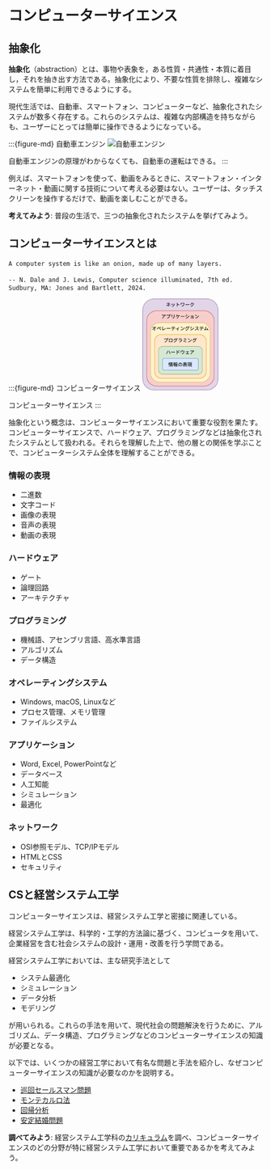 # コンピューターサイエンス

<!-- research has shown that students understand concrete examples more easily than abstract ones, even when the students themselves are abstract thinkers.  -->

## 抽象化

**抽象化**（abstraction）とは、事物や表象を，ある性質・共通性・本質に着目し，それを抽き出す方法である。抽象化により、不要な性質を排除し、複雑なシステムを簡単に利用できるようにする。

現代生活では、自動車、スマートフォン、コンピューターなど、抽象化されたシステムが数多く存在する。これらのシステムは、複雑な内部構造を持ちながらも、ユーザーにとっては簡単に操作できるようになっている。

:::{figure-md} 自動車エンジン
<img src="https://upload.wikimedia.org/wikipedia/commons/2/24/Dacia_Logan_MCV_Model_2009_05.JPG" alt="自動車エンジン" width="150px">

自動車エンジンの原理がわからなくても、自動車の運転はできる。
:::

例えば、スマートフォンを使って、動画をみるときに、スマートフォン・インターネット・動画に関する技術について考える必要はない。ユーザーは、タッチスクリーンを操作するだけで、動画を楽しむことができる。

**考えてみよう**: 普段の生活で、三つの抽象化されたシステムを挙げてみよう。

## コンピューターサイエンスとは

```{epigraph}
A computer system is like an onion, made up of many layers.

-- N. Dale and J. Lewis, Computer science illuminated, 7th ed. Sudbury, MA: Jones and Bartlett, 2024.
```

:::{figure-md} コンピューターサイエンス
<img src="./image/cs.drawio.svg" alt="コンピューターサイエンス" width="150px">

コンピューターサイエンス
:::

抽象化という概念は、コンピューターサイエンスにおいて重要な役割を果たす。コンピューターサイエンスで、ハードウェア、プログラミングなどは抽象化されたシステムとして扱われる。それらを理解した上で、他の層との関係を学ぶことで、コンピューターシステム全体を理解することができる。

### 情報の表現

- 二進数
- 文字コード
- 画像の表現
- 音声の表現
- 動画の表現

### ハードウェア

- ゲート
- 論理回路
- アーキテクチャ

### プログラミング

- 機械語、アセンブリ言語、高水準言語
- アルゴリズム
- データ構造

### オペレーティングシステム

- Windows, macOS, Linuxなど
- プロセス管理、メモリ管理
- ファイルシステム

### アプリケーション

- Word, Excel, PowerPointなど
- データベース
- 人工知能
- シミュレーション
- 最適化

### ネットワーク

- OSI参照モデル、TCP/IPモデル
- HTMLとCSS
- セキュリティ

## CSと経営システム工学

コンピューターサイエンスは、経営システム工学と密接に関連している。

経営システム工学は、科学的・工学的方法論に基づく、コンピュータを用いて、企業経営を含む社会システムの設計・運用・改善を行う学問である。

経営システム工学においては、主な研究手法として

- システム最適化
- シミュレーション
- データ分析
- モデリング

が用いられる。これらの手法を用いて、現代社会の問題解決を行うために、アルゴリズム、データ構造、プログラミングなどのコンピューターサイエンスの知識が必要となる。

以下では、いくつかの経営工学において有名な問題と手法を紹介し、なぜコンピューターサイエンスの知識が必要なのかを説明する。

- [巡回セールスマン問題](https://ja.wikipedia.org/wiki/%E5%B7%A1%E5%9B%9E%E3%82%BB%E3%83%BC%E3%83%AB%E3%82%B9%E3%83%9E%E3%83%B3%E5%95%8F%E9%A1%8C)
- [モンテカルロ法](https://ja.wikipedia.org/wiki/%E3%83%A2%E3%83%B3%E3%83%86%E3%82%AB%E3%83%AB%E3%83%AD%E6%B3%95)
- [回帰分析](https://ja.wikipedia.org/wiki/%E5%9B%9E%E5%B8%B0%E5%88%86%E6%9E%90)
- [安定結婚問題](https://ja.wikipedia.org/wiki/%E5%AE%89%E5%AE%9A%E7%B5%90%E5%A9%9A%E5%95%8F%E9%A1%8C)

**調べてみよう**: 経営システム工学科の[カリキュラム](https://ise-hp.ws.hosei.ac.jp/study/)を調べ、コンピューターサイエンスのどの分野が特に経営システム工学において重要であるかを考えてみよう。

